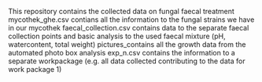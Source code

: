 This repository contains the collected data on fungal faecal treatment
mycothek_ghe.csv contians all the information to the fungal strains we have in our mycothek
faecal_collection.csv contains data to the separate faecal collection points and basic analysis to the used faecal mixture (pH, watercontent, total weight)
pictures_contains all the growth data from the automated photo box analysis
exp_n.csv contains the information to a separate workpackage (e.g. all data collected contributing to the data for work package 1)
